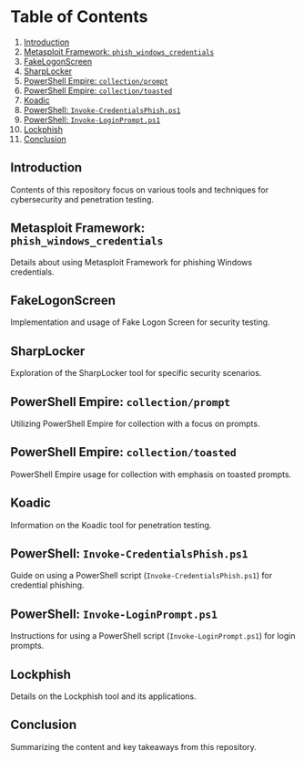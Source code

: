 # Table of Contents

1. [Introduction](#introduction)
2. [Metasploit Framework: `phish_windows_credentials`](#metasploit-framework-phish_windows_credentials)
3. [FakeLogonScreen](#fakelogonscreen)
4. [SharpLocker](#sharplocker)
5. [PowerShell Empire: `collection/prompt`](#powershell-empire-collectionprompt)
6. [PowerShell Empire: `collection/toasted`](#powershell-empire-collectiontoasted)
7. [Koadic](#koadic)
8. [PowerShell: `Invoke-CredentialsPhish.ps1`](#powershell-invoke-credentialsphishps1)
9. [PowerShell: `Invoke-LoginPrompt.ps1`](#powershell-invoke-loginpromptps1)
10. [Lockphish](#lockphish)
11. [Conclusion](#conclusion)

## Introduction

Contents of this repository focus on various tools and techniques for cybersecurity and penetration testing.

## Metasploit Framework: `phish_windows_credentials`

Details about using Metasploit Framework for phishing Windows credentials.

## FakeLogonScreen

Implementation and usage of Fake Logon Screen for security testing.

## SharpLocker

Exploration of the SharpLocker tool for specific security scenarios.

## PowerShell Empire: `collection/prompt`

Utilizing PowerShell Empire for collection with a focus on prompts.

## PowerShell Empire: `collection/toasted`

PowerShell Empire usage for collection with emphasis on toasted prompts.

## Koadic

Information on the Koadic tool for penetration testing.

## PowerShell: `Invoke-CredentialsPhish.ps1`

Guide on using a PowerShell script (`Invoke-CredentialsPhish.ps1`) for credential phishing.

## PowerShell: `Invoke-LoginPrompt.ps1`

Instructions for using a PowerShell script (`Invoke-LoginPrompt.ps1`) for login prompts.

## Lockphish

Details on the Lockphish tool and its applications.

## Conclusion

Summarizing the content and key takeaways from this repository.
